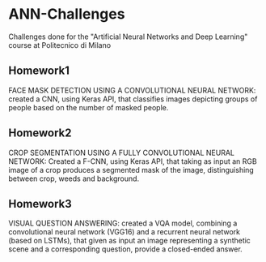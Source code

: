 # ANN-Challenges
Challenges done for the "Artificial Neural Networks and Deep Learning" course at Politecnico di Milano

## Homework1
FACE MASK DETECTION USING A CONVOLUTIONAL NEURAL NETWORK: created a CNN, using Keras API, that classifies images depicting groups of people based on the number of masked people.

## Homework2
CROP SEGMENTATION USING A FULLY CONVOLUTIONAL NEURAL NETWORK: Created a F-CNN, using Keras API, that taking as input an RGB image of a crop produces a segmented mask of the image, distinguishing between crop, weeds and background.

## Homework3
VISUAL QUESTION ANSWERING: created a VQA model, combining a convolutional neural network (VGG16) and a recurrent neural network (based on LSTMs), that given as input an image representing a synthetic scene and a corresponding question, provide a closed-ended answer.
